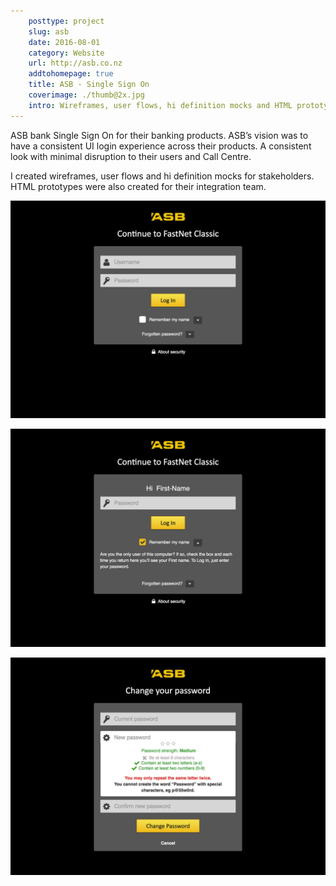 ```yaml
---  
    posttype: project
    slug: asb
    date: 2016-08-01
    category: Website
    url: http://asb.co.nz
    addtohomepage: true
    title: ASB - Single Sign On
    coverimage: ./thumb@2x.jpg
    intro: Wireframes, user flows, hi definition mocks and HTML prototypes for their stakeholders.
---
```


<div class="description">

ASB bank Single Sign On for their banking products. ASB’s vision was to have a consistent UI login experience across their products. A consistent look with minimal disruption to their users and Call Centre.

I created wireframes, user flows and hi definition mocks for stakeholders. HTML prototypes were also created for their integration team.

</div>

<div class="images">

![ASB - Login page](./log-in@2x.jpg "ASB - Login page")

![ASB - Continue](./continue@2x.jpg "ASB - Continue")

![ASB - Change password](./change-password@2x.jpg "ASB - Change password")

</div>